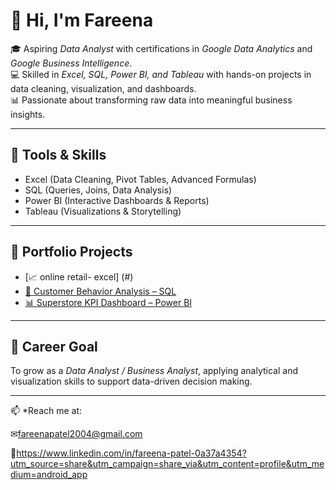 # 👋 Hi, I'm Fareena

🎓 Aspiring *Data Analyst* with certifications in *Google Data Analytics* and *Google Business Intelligence*.  
💻 Skilled in *Excel, SQL, Power BI, and Tableau* with hands-on projects in data cleaning, visualization, and dashboards.  
📊 Passionate about transforming raw data into meaningful business insights.  

---

## 🔧 Tools & Skills  
- Excel (Data Cleaning, Pivot Tables, Advanced Formulas)  
- SQL (Queries, Joins, Data Analysis)  
- Power BI (Interactive Dashboards & Reports)  
- Tableau (Visualizations & Storytelling)  

---

## 📂 Portfolio Projects  
- [📈 online retail- excel] (#)  
- [👥 Customer Behavior Analysis – SQL](#)  
- [📊 Superstore KPI Dashboard – Power BI](#)  
---

## 🌟 Career Goal  
To grow as a *Data Analyst / Business Analyst*, applying analytical and visualization skills to support data-driven decision making.  

---

📫 *Reach me at:

✉fareenapatel2004@gmail.com

🔗https://www.linkedin.com/in/fareena-patel-0a37a4354?utm_source=share&utm_campaign=share_via&utm_content=profile&utm_medium=android_app
